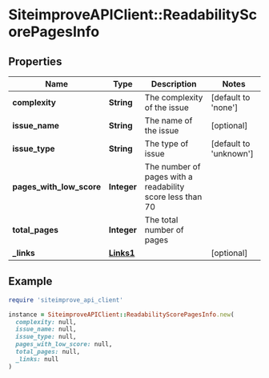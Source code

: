 # SiteimproveAPIClient::ReadabilityScorePagesInfo

## Properties

| Name | Type | Description | Notes |
| ---- | ---- | ----------- | ----- |
| **complexity** | **String** | The complexity of the issue | [default to &#39;none&#39;] |
| **issue_name** | **String** | The name of the issue | [optional] |
| **issue_type** | **String** | The type of issue | [default to &#39;unknown&#39;] |
| **pages_with_low_score** | **Integer** | The number of pages with a readability score less than 70 |  |
| **total_pages** | **Integer** | The total number of pages |  |
| **_links** | [**Links1**](Links1.md) |  | [optional] |

## Example

```ruby
require 'siteimprove_api_client'

instance = SiteimproveAPIClient::ReadabilityScorePagesInfo.new(
  complexity: null,
  issue_name: null,
  issue_type: null,
  pages_with_low_score: null,
  total_pages: null,
  _links: null
)
```


